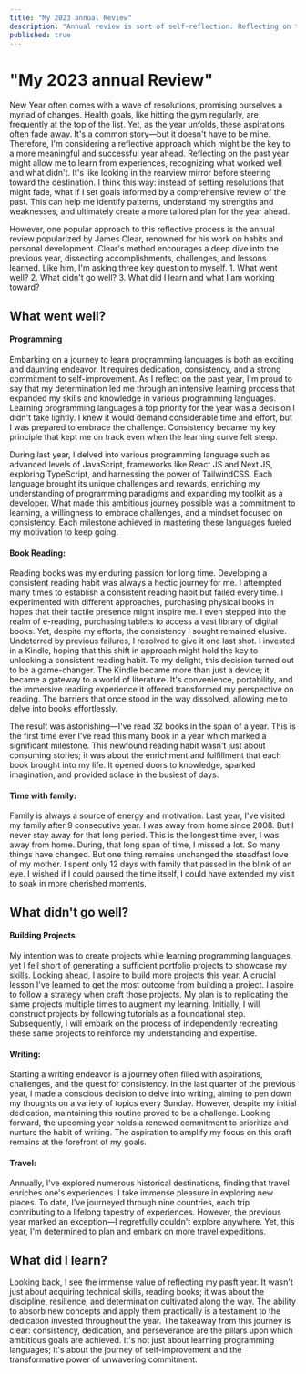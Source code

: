 ```yaml
---
title: "My 2023 annual Review"
description: "Annual review is sort of self-reflection. Reflecting on the past year might allow me to learn from experiences, recognizing what worked well and what didn't. It's like looking in the rearview mirror before steering toward the destination"
published: true
---
```


# "My 2023 annual Review"

New Year often comes with a wave of resolutions, promising ourselves a myriad of changes. Health goals, like hitting the gym regularly, are frequently at the top of the list. Yet, as the year unfolds, these aspirations often fade away. It's a common story—but it doesn't have to be mine. Therefore, I'm considering a reflective approach which might be the key to a more meaningful and successful year ahead. Reflecting on the past year might allow me to learn from experiences, recognizing what worked well and what didn't. It's like looking in the rearview mirror before steering toward the destination. I think this way: instead of setting resolutions that might fade, what if I set goals informed by a comprehensive review of the past. This can help me identify patterns, understand my strengths and weaknesses, and ultimately create a more tailored plan for the year ahead.

However, one popular approach to this reflective process is the annual review popularized by James Clear, renowned for his work on habits and personal development. Clear's method encourages a deep dive into the previous year, dissecting accomplishments, challenges, and lessons learned. Like him, I'm asking three key question to myself. 1. What went well? 2. What didn't go well? 3. What did I learn and what I am working toward?

## What went well?

#### Programming

Embarking on a journey to learn programming languages is both an exciting and daunting endeavor. It requires dedication, consistency, and a strong commitment to self-improvement. As I reflect on the past year, I'm proud to say that my determination led me through an intensive learning process that expanded my skills and knowledge in various programming languages. Learning programming languages a top priority for the year was a decision I didn't take lightly. I knew it would demand considerable time and effort, but I was prepared to embrace the challenge. Consistency became my key principle that kept me on track even when the learning curve felt steep.

During last year, I delved into various programming language such as advanced levels of JavaScript, frameworks like React JS and Next JS, exploring TypeScript, and harnessing the power of TailwindCSS. Each language brought its unique challenges and rewards, enriching my understanding of programming paradigms and expanding my toolkit as a developer. What made this ambitious journey possible was a commitment to learning, a willingness to embrace challenges, and a mindset focused on consistency. Each milestone achieved in mastering these languages fueled my motivation to keep going.

#### Book Reading:

Reading books was my enduring passion for long time. Developing a consistent reading habit was always a hectic journey for me. I attempted many times to establish a consistent reading habit but failed every time. I experimented with different approaches, purchasing physical books in hopes that their tactile presence might inspire me. I even stepped into the realm of e-reading, purchasing tablets to access a vast library of digital books. Yet, despite my efforts, the consistency I sought remained elusive. Undeterred by previous failures, I resolved to give it one last shot. I invested in a Kindle, hoping that this shift in approach might hold the key to unlocking a consistent reading habit. To my delight, this decision turned out to be a game-changer. The Kindle became more than just a device; it became a gateway to a world of literature. It's convenience, portability, and the immersive reading experience it offered transformed my perspective on reading. The barriers that once stood in the way dissolved, allowing me to delve into books effortlessly.

The result was astonishing—I've read 32 books in the span of a year. This is the first time ever I've read this many book in a year which marked a significant milestone. This newfound reading habit wasn't just about consuming stories; it was about the enrichment and fulfillment that each book brought into my life. It opened doors to knowledge, sparked imagination, and provided solace in the busiest of days.

#### Time with family:

Family is always a source of energy and motivation. Last year, I've visited my family after 9 consecutive year. I was away from home since 2008. But I never stay away for that long period. This is the longest time ever, I was away from home. During, that long span of time, I missed a lot. So many things have changed. But one thing remains unchanged the steadfast love of my mother. I spent only 12 days with family that passed in the blink of an eye. I wished if I could paused the time itself, I could have extended my visit to soak in more cherished moments.

## What didn't go well?

#### Building Projects

My intention was to create projects while learning programming languages, yet I fell short of generating a sufficient portfolio projects to showcase my skills. Looking ahead, I aspire to build more projects this year. A crucial lesson I've learned to get the most outcome from building a project. I aspire to follow a strategy when craft those projects. My plan is to replicating the same projects multiple times to augment my learning. Initially, I will construct projects by following tutorials as a foundational step. Subsequently, I will embark on the process of independently recreating these same projects to reinforce my understanding and expertise.

#### Writing:

Starting a writing endeavor is a journey often filled with aspirations, challenges, and the quest for consistency. In the last quarter of the previous year, I made a conscious decision to delve into writing, aiming to pen down my thoughts on a variety of topics every Sunday. However, despite my initial dedication, maintaining this routine proved to be a challenge. Looking forward, the upcoming year holds a renewed commitment to prioritize and nurture the habit of writing. The aspiration to amplify my focus on this craft remains at the forefront of my goals.

#### Travel:

Annually, I've explored numerous historical destinations, finding that travel enriches one's experiences. I take immense pleasure in exploring new places. To date, I've journeyed through nine countries, each trip contributing to a lifelong tapestry of experiences. However, the previous year marked an exception—I regretfully couldn't explore anywhere. Yet, this year, I'm determined to plan and embark on more travel expeditions.

## What did I learn?

Looking back, I see the immense value of reflecting my pasft year. It wasn't just about acquiring technical skills, reading books; it was about the discipline, resilience, and determination cultivated along the way. The ability to absorb new concepts and apply them practically is a testament to the dedication invested throughout the year. The takeaway from this journey is clear: consistency, dedication, and perseverance are the pillars upon which ambitious goals are achieved. It's not just about learning programming languages; it's about the journey of self-improvement and the transformative power of unwavering commitment.
